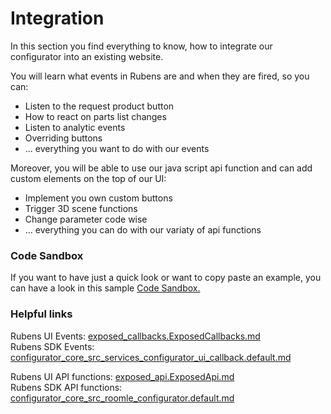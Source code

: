 # Integration

In this section you find everything to know, how to integrate our configurator into an existing website.&#x20;

You will learn what events in Rubens are and when they are fired, so you can:

* Listen to the request product button
* How to react on parts list changes&#x20;
* Listen to analytic events
* Overriding buttons
* ... everything you want to do with our events

Moreover, you will be able to use our java script api function and can add custom elements on the top of our UI:

* Implement you own custom buttons
* Trigger 3D scene functions
* Change parameter code wise
* ... everything you can do with our variaty of api functions

### Code Sandbox

If you want to have just a quick look or want to copy paste an example, you can have a look in this sample [Code Sandbox.](https://codesandbox.io/p/sandbox/trigger-request-product-forked-8nn8s3)

### Helpful links

Rubens UI Events: [exposed\_callbacks.ExposedCallbacks.md](../../rubens-products-reference/classes/exposed\_callbacks.ExposedCallbacks.md "mention")\
Rubens SDK Events: [configurator\_core\_src\_services\_configurator\_ui\_callback.default.md](../../../rubens-sdk/rubens-sdk-reference/classes/configurator\_core\_src\_services\_configurator\_ui\_callback.default.md "mention")

Rubens UI API functions: [exposed\_api.ExposedApi.md](../../rubens-products-reference/classes/exposed\_api.ExposedApi.md "mention") \
Rubens SDK API functions: [configurator\_core\_src\_roomle\_configurator.default.md](../../../rubens-sdk/rubens-sdk-reference/classes/configurator\_core\_src\_roomle\_configurator.default.md "mention")
